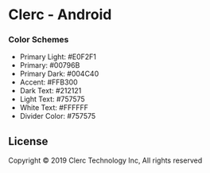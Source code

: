 # Clerc - Android

### Color Schemes
- Primary Light: #E0F2F1
- Primary: #00796B
- Primary Dark: #004C40
- Accent: #FFB300
- Dark Text: #212121
- Light Text: #757575
- White Text: #FFFFFF
- Divider Color: #757575

## License 
Copyright © 2019 Clerc Technology Inc, All rights reserved
